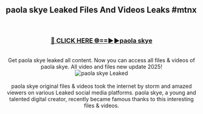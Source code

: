 ## paola skye Leaked Files And Videos Leaks #mtnx
<br>
<div align="center">
<h3><a href="https://watchclip.my.id/paola skye" rel="nofollow">🔴 CLICK HERE 🌐==►►paola skye</a></h3>
<br>
Get paola skye leaked all content. Now you can access all files & videos of paola skye. All video and files new update 2025!
<br>
<a href="https://watchclip.my.id/paola skye" rel="nofollow" data-target="animated-image.originalLink"><img src="https://i.ibb.co.com/WyWwxjT/player-gif2.gif" alt="paola skye Leaked" style="max-width: 100%; display: inline-block;" data-target="animated-image.originalImage"></a>
<br><br>
paola skye original files & videos took the internet by storm and amazed viewers on various Leaked social media platforms. paola skye, a young and talented digital creator, recently became famous thanks to this interesting files & videos.
</div>
<br>